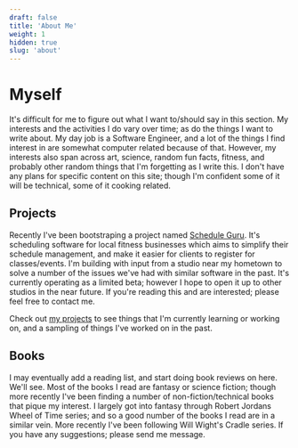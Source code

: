 ```yaml
---
draft: false
title: 'About Me'
weight: 1
hidden: true
slug: 'about'
---
```


# Myself

It's difficult for me to figure out what I want to/should say in this section. My
interests and the activities I do vary over time; as do the things I want to write
about. My day job is a Software Engineer, and a lot of the things I find interest
in are somewhat computer related because of that. However, my interests also span
across art, science, random fun facts, fitness, and probably other random things
that I'm forgetting as I write this. I don't have any plans for specific content
on this site; though I'm confident some of it will be technical, some of it cooking
related.

## Projects

Recently I've been bootstraping a project named [Schedule Guru](https://schedule.guru/).
It's scheduling software for local fitness businesses which aims to simplify their
schedule management, and make it easier for clients to register for classes/events.
I'm building with input from a studio near my hometown to solve a number of the
issues we've had with similar software in the past. It's currently operating as a
limited beta; however I hope to open it up to other studios in the near future. If
you're reading this and are interested; please feel free to contact me.

Check out [my projects](projects.md) to see things that I'm currently learning or
working on, and a sampling of things I've worked on in the past.

## Books

I may eventually add a reading list, and start doing book reviews on here. We'll
see. Most of the books I read are fantasy or science fiction; though more recently
I've been finding a number of non-fiction/technical books that pique my interest.
I largely got into fantasy through Robert Jordans Wheel of Time series; and so a
good number of the books I read are in a similar vein. More recently I've been
following Will Wight's Cradle series. If you have any suggestions; please send me
message.
